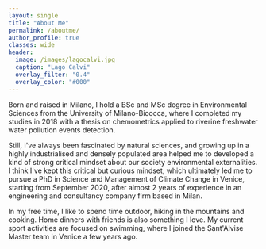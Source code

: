 ```yaml
---
layout: single
title: "About Me"
permalink: /aboutme/
author_profile: true
classes: wide
header:
  image: /images/lagocalvi.jpg
  caption: "Lago Calvi"
  overlay_filter: "0.4"
  overlay_color: "#000"
---
```


Born and raised in Milano, I hold a BSc and MSc degree in Environmental Sciences from the University of Milano-Bicocca, where I completed my studies in 2018 with a thesis on chemometrics applied to riverine freshwater water pollution events detection. 

Still, I've always been fascinated by natural sciences, and growing up in a highly industrialised and densely populated area helped me to developed a kind of strong critical mindset about our society environmental externalities. 
I think I've kept this critical but curious mindset, which ultimately led me to pursue a PhD in Science and Management of Climate Change in Venice, starting from September 2020, after almost 2 years of experience in an engineering and consultancy company firm based in Milan.

In my free time, I like to spend time outdoor, hiking in the mountains and cooking. Home dinners with friends is also something I love. My current sport activities are focused on swimming, where I joined the Sant'Alvise Master team in Venice a few years ago.     
